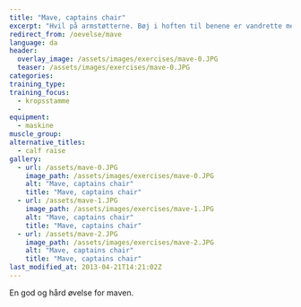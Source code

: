 ```yaml
---
title: "Mave, captains chair"
excerpt: "Hvil på armstøtterne. Bøj i hoften til benene er vandrette med jorden. Kontrolleret tilbage til udgangspunktet."
redirect_from: /oevelse/mave
language: da
header:
  overlay_image: /assets/images/exercises/mave-0.JPG
  teaser: /assets/images/exercises/mave-0.JPG
categories:
training_type: 
training_focus: 
  - kropsstamme
  - 
equipment:
  - maskine
muscle_group:
alternative_titles:
  - calf raise
gallery:
  - url: /assets/mave-0.JPG
    image_path: /assets/images/exercises/mave-0.JPG
    alt: "Mave, captains chair"
    title: "Mave, captains chair"
  - url: /assets/mave-1.JPG
    image_path: /assets/images/exercises/mave-1.JPG
    alt: "Mave, captains chair"
    title: "Mave, captains chair"
  - url: /assets/mave-2.JPG
    image_path: /assets/images/exercises/mave-2.JPG
    alt: "Mave, captains chair"
    title: "Mave, captains chair"
last_modified_at: 2013-04-21T14:21:02Z
---
```


En god og hård øvelse for maven.
